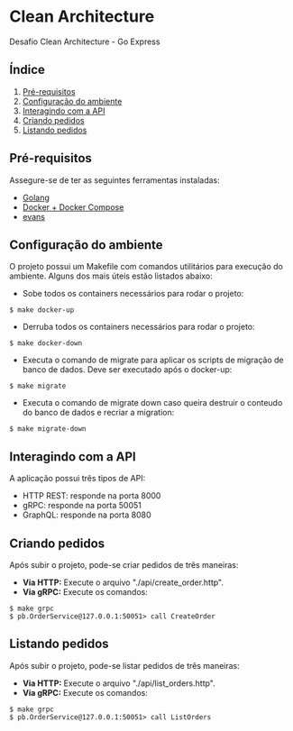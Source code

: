 # Clean Architecture
Desafio Clean Architecture - Go Express

## Índice
1. [Pré-requisitos](#pré-requisitos)
2. [Configuração do ambiente](#configuração-do-ambiente)
3. [Interagindo com a API](#interagindo-com-a-api)
4. [Criando pedidos](#criando-pedidos)
5. [Listando pedidos](#listando-pedidos)

## Pré-requisitos
Assegure-se de ter as seguintes ferramentas instaladas:
- [Golang](https://go.dev/doc/install)
- [Docker + Docker Compose](https://docs.docker.com/compose/install/)
- [evans](https://github.com/ktr0731/evans) 

## Configuração do ambiente
O projeto possui um Makefile com comandos utilitários para execução do ambiente. Alguns dos mais úteis estão listados abaixo:

- Sobe todos os containers necessários para rodar o projeto:
```
$ make docker-up
```

- Derruba todos os containers necessários para rodar o projeto:
```
$ make docker-down
```


- Executa o comando de migrate para aplicar os scripts de migração de banco de dados. Deve ser executado após o docker-up:
```
$ make migrate
```


- Executa o comando de migrate down caso queira destruir o conteudo do banco de dados e recriar a migration:
```
$ make migrate-down
```


## Interagindo com a API
A aplicação possui três tipos de API:
- HTTP REST: responde na porta 8000
- gRPC: responde na porta 50051
- GraphQL: responde na porta 8080

## Criando pedidos 
Após subir o projeto, pode-se criar pedidos de três maneiras:

- **Via HTTP:** Execute o arquivo "./api/create_order.http".
- **Via gRPC:** Execute os comandos:
```
$ make grpc 
$ pb.OrderService@127.0.0.1:50051> call CreateOrder
```


## Listando pedidos
Após subir o projeto, pode-se listar pedidos de três maneiras:

- **Via HTTP:** Execute o arquivo "./api/list_orders.http".
- **Via gRPC:** Execute os comandos:
```
$ make grpc 
$ pb.OrderService@127.0.0.1:50051> call ListOrders
```